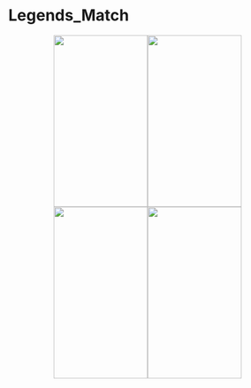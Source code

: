 # Legends_Match
<center><img src="https://i.imgur.com/imLnd4l.png" width="170" height="310"><img src="https://i.imgur.com/rbVwr6L.png" width="170" height="310"><img src="https://i.imgur.com/a701c0r.png" width="170" height="310"><img src="https://i.imgur.com/mrHwcVj.png" width="170" height="310"></center>
